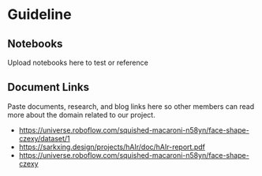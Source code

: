 # Guideline
## Notebooks
Upload notebooks here to test or reference
## Document Links
Paste documents, research, and blog links here so other members can read more about the domain related to our project.
- https://universe.roboflow.com/squished-macaroni-n58yn/face-shape-czexy/dataset/1
- https://sarkxing.design/projects/hAIr/doc/hAIr-report.pdf
- https://universe.roboflow.com/squished-macaroni-n58yn/face-shape-czexy
